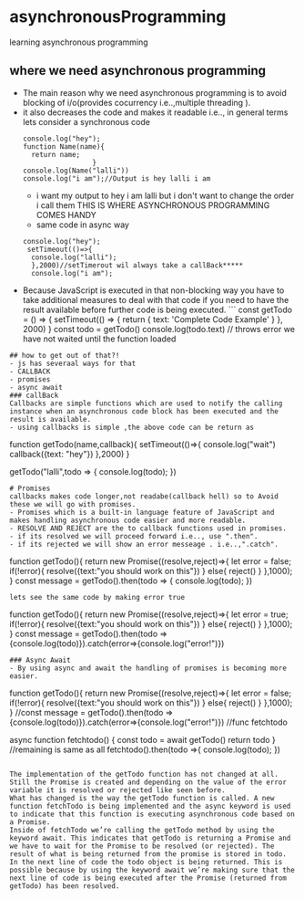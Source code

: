# asynchronousProgramming
learning asynchronous programming

## where we need asynchronous programming
 - The main reason why we need asynchronous programming is to avoid blocking of i/o(provides cocurrency i.e..,multiple threading ).
 - it also decreases the code and makes it readable
      i.e.., in general terms lets consider a synchronous code 
      ```
     console.log("hey");
    function Name(name){
    	return name;
                       }
   console.log(Name("lalli"))
    console.log("i am");//Output is hey lalli i am
    ```
   - i want my output to hey i am lalli but i don't want to change the order i call them THIS IS WHERE ASYNCHRONOUS PROGRAMMING COMES HANDY
   - same code in async way
   ```
   console.log("hey");
    setTimeout(()=>{
     console.log("lalli");
     },2000)//setTimerout wil always take a callBack*****
     console.log("i am");
   ```
  - Because JavaScript is executed in that non-blocking way you have to take additional measures to deal with that code if you need to have the result available before further code is being executed.  ```
  const getTodo = () => {
    setTimeout(() => {
        return { text: 'Complete Code Example' }
    }, 2000)
}
const todo = getTodo()
console.log(todo.text) // throws error we have not waited until the function loaded 
```
## how to get out of that?!
- js has severaal ways for that
- CALLBACK
- promises
- async await
### callBack
Callbacks are simple functions which are used to notify the calling instance when an asynchronous code block has been executed and the result is available.
- using callbacks is simple ,the above code can be return as 
```
function getTodo(name,callback){
     setTimeout(()=>{
     console.log("wait")
     callback({text: "hey"})
     },2000)
  }
  
 getTodo("lalli",todo => {
 	console.log(todo);
 })
```
# Promises
callbacks makes code longer,not readabe(callback hell) so to Avoid these we will go with promises.
- Promises which is a built-in language feature of JavaScript and makes handling asynchronous code easier and more readable.
- RESOLVE AND REJECT are the to callback functions used in promises.
- if its resolved we will proceed forward i.e.., use ".then".
- if its rejected we will show an error messeage . i.e..,".catch".

```
function getTodo(){
   return new Promise((resolve,reject)=>{
   	let error = false;
   	if(!error){
   		resolve({text:"you should work on this"})
   	}
   	else{
   		reject()
   	}
   },1000);
}
const message = getTodo().then(todo => {
	console.log(todo);
})
```
lets see the same code by making error true
```
function getTodo(){
   return new Promise((resolve,reject)=>{
   	let error = true;
   	if(!error){
   		resolve({text:"you should work on this"})
   	}
   	else{
   		reject()
   	}
   },1000);
}
const message = getTodo().then(todo => {console.log(todo)}).catch(error=>{console.log("error!")})
           
           
```
### Async Await
- By using async and await the handling of promises is becoming more easier.
```
function getTodo(){
   return new Promise((resolve,reject)=>{
   	let error = false;
   	if(!error){
   		resolve({text:"you should work on this"})
   	}
   	else{
   		reject()
   	}
   },1000);
}
//const message = getTodo().then(todo => {console.log(todo)}).catch(error=>{console.log("error!")})
//func fetchtodo

async function fetchtodo() {
	const todo = await getTodo()
	return todo
}
//remaining is same as all
fetchtodo().then(todo =>{
	console.log(todo);
})


```

The implementation of the getTodo function has not changed at all. Still the Promise is created and depending on the value of the error variable it is resolved or rejected like seen before.
What has changed is the way the getTodo function is called. A new function fetchTodo is being implemented and the async keyword is used to indicate that this function is executing asynchronous code based on a Promise.
Inside of fetchTodo we’re calling the getTodo method by using the keyword await. This indicates that getTodo is returning a Promise and we have to wait for the Promise to be resolved (or rejected). The result of what is being returned from the promise is stored in todo. In the next line of code the todo object is being returned. This is possible because by using the keyword await we’re making sure that the next line of code is being executed after the Promise (returned from getTodo) has been resolved.
  
  

    
 
